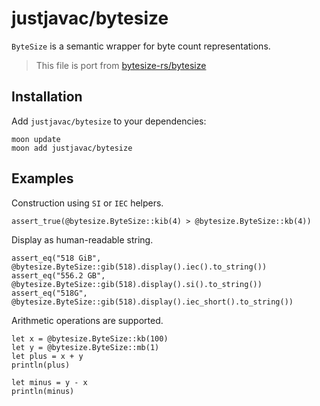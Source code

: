 # justjavac/bytesize

`ByteSize` is a semantic wrapper for byte count representations.

> This file is port from
> [bytesize-rs/bytesize](https://github.com/bytesize-rs/bytesize/tree/7467a23df30bc1fee48326e0fa6c063fc85676a2)

## Installation

Add `justjavac/bytesize` to your dependencies:

```shell
moon update
moon add justjavac/bytesize
```

## Examples

Construction using `SI` or `IEC` helpers.

```moonbit
assert_true(@bytesize.ByteSize::kib(4) > @bytesize.ByteSize::kb(4))
```

Display as human-readable string.

```moonbit
assert_eq("518 GiB", @bytesize.ByteSize::gib(518).display().iec().to_string())
assert_eq("556.2 GB", @bytesize.ByteSize::gib(518).display().si().to_string())
assert_eq("518G", @bytesize.ByteSize::gib(518).display().iec_short().to_string())
```

Arithmetic operations are supported.

```moonbit
let x = @bytesize.ByteSize::kb(100)
let y = @bytesize.ByteSize::mb(1)
let plus = x + y
println(plus)

let minus = y - x
println(minus)
```
